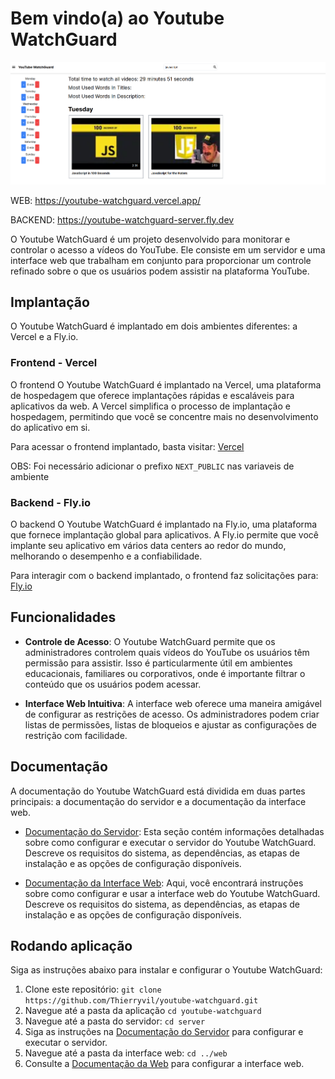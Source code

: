 # Bem vindo(a) ao Youtube WatchGuard

![Imagem da Página Inicial](assets/home.png)

WEB: https://youtube-watchguard.vercel.app/

BACKEND: https://youtube-watchguard-server.fly.dev

O Youtube WatchGuard é um projeto desenvolvido para monitorar e controlar o acesso a vídeos do YouTube. Ele consiste em um servidor e uma interface web que trabalham em conjunto para proporcionar um controle refinado sobre o que os usuários podem assistir na plataforma YouTube.

## Implantação

O Youtube WatchGuard é implantado em dois ambientes diferentes: a Vercel e a Fly.io.

### Frontend - Vercel
O frontend O Youtube WatchGuard é implantado na Vercel, uma plataforma de hospedagem que oferece implantações rápidas e escaláveis para aplicativos da web. A Vercel simplifica o processo de implantação e hospedagem, permitindo que você se concentre mais no desenvolvimento do aplicativo em si.

Para acessar o frontend implantado, basta visitar: [Vercel](https://youtube-watchguard.vercel.app/)

OBS: Foi necessário adicionar o prefixo `NEXT_PUBLIC` nas variaveis de ambiente

### Backend - Fly.io
O backend O Youtube WatchGuard é implantado na Fly.io, uma plataforma que fornece implantação global para aplicativos. A Fly.io permite que você implante seu aplicativo em vários data centers ao redor do mundo, melhorando o desempenho e a confiabilidade.

Para interagir com o backend implantado, o frontend faz solicitações para: [Fly.io](https://youtube-watchguard-server.fly.dev)

## Funcionalidades

- **Controle de Acesso**: O Youtube WatchGuard permite que os administradores controlem quais vídeos do YouTube os usuários têm permissão para assistir. Isso é particularmente útil em ambientes educacionais, familiares ou corporativos, onde é importante filtrar o conteúdo que os usuários podem acessar.

- **Interface Web Intuitiva**: A interface web oferece uma maneira amigável de configurar as restrições de acesso. Os administradores podem criar listas de permissões, listas de bloqueios e ajustar as configurações de restrição com facilidade.

## Documentação

A documentação do Youtube WatchGuard está dividida em duas partes principais: a documentação do servidor e a documentação da interface web.

- [Documentação do Servidor](/server/): Esta seção contém informações detalhadas sobre como configurar e executar o servidor do Youtube WatchGuard. Descreve os requisitos do sistema, as dependências, as etapas de instalação e as opções de configuração disponíveis.

- [Documentação da Interface Web](/web/): Aqui, você encontrará instruções sobre como configurar e usar a interface web do Youtube WatchGuard. Descreve os requisitos do sistema, as dependências, as etapas de instalação e as opções de configuração disponíveis.


## Rodando aplicação

Siga as instruções abaixo para instalar e configurar o Youtube WatchGuard:

1. Clone este repositório: `git clone https://github.com/Thierryvil/youtube-watchguard.git`
2. Navegue até a pasta da aplicação `cd youtube-watchguard`
3. Navegue até a pasta do servidor: `cd server`
4. Siga as instruções na [Documentação do Servidor](/server/) para configurar e executar o servidor.
5. Navegue até a pasta da interface web: `cd ../web`
6. Consulte a [Documentação da Web](/web/) para configurar a interface web.